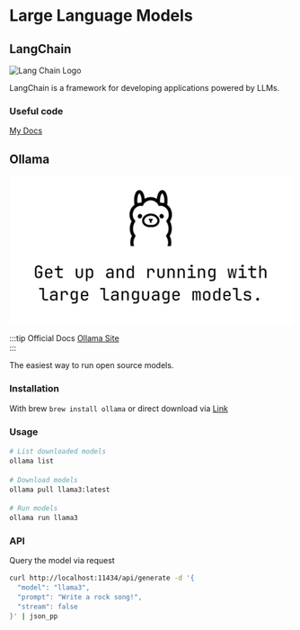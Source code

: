 # Large Language Models

## LangChain
![Lang Chain Logo](langchain-logo.png)

LangChain is a framework for developing applications powered by LLMs.

### Useful code

[My Docs](./langchain/index.md)

## Ollama

![Ollama Logo](ollama.png)

:::tip Official Docs
[Ollama Site](https://ollama.com/)<br>
:::

The easiest way to run open source models.

### Installation
With brew `brew install ollama` or direct download via [Link](https://ollama.com/download/)

### Usage

```bash
# List downloaded models
ollama list

# Download models
ollama pull llama3:latest

# Run models
ollama run llama3
```

### API

Query the model via request
```bash
curl http://localhost:11434/api/generate -d '{
  "model": "llama3",
  "prompt": "Write a rock song!",
  "stream": false
}' | json_pp
```
